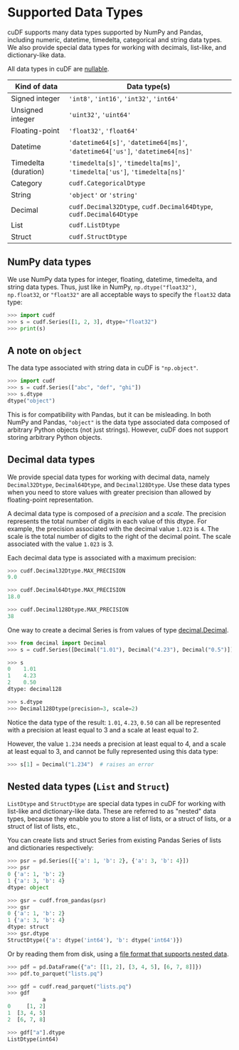 # Supported Data Types

cuDF supports many data types supported by NumPy and Pandas, including
numeric, datetime, timedelta, categorical and string data types. We
also provide special data types for working with decimals, list-like,
and dictionary-like data.

All data types in cuDF are [nullable](/user_guide/missing-data).

<div class="special-table">

| Kind of data         | Data type(s)                                                                    |
|----------------------|---------------------------------------------------------------------------------|
| Signed integer       | `'int8'`, `'int16'`, `'int32'`, `'int64'`                                       |
| Unsigned integer     | `'uint32'`, `'uint64'`                                                          |
| Floating-point       | `'float32'`, `'float64'`                                                        |
| Datetime             | `'datetime64[s]'`, `'datetime64[ms]'`, `'datetime64['us']`, `'datetime64[ns]'`  |
| Timedelta (duration) | `'timedelta[s]'`, `'timedelta[ms]'`, `'timedelta['us']`, `'timedelta[ns]'`      |
| Category             | `cudf.CategoricalDtype`                                                         |
| String               | `'object'` or `'string'`                                                        |
| Decimal              | `cudf.Decimal32Dtype`, `cudf.Decimal64Dtype`, `cudf.Decimal64Dtype`             |
| List                 | `cudf.ListDtype`                                                                |
| Struct               | `cudf.StructDtype`                                                              |

</div>

## NumPy data types

We use NumPy data types for integer, floating, datetime, timedelta,
and string data types.  Thus, just like in NumPy,
`np.dtype("float32")`, `np.float32`, or `"float32"` are all acceptable
ways to specify the `float32` data type:

```python
>>> import cudf
>>> s = cudf.Series([1, 2, 3], dtype="float32")
>>> print(s)
```

## A note on ``object``

The data type associated with string data in cuDF is `"np.object"`.

```python
>>> import cudf 
>>> s = cudf.Series(["abc", "def", "ghi"])
>>> s.dtype
dtype("object")
```

This is for compatibility with Pandas, but it can be misleading. In
both NumPy and Pandas, `"object"` is the data type associated data
composed of arbitrary Python objects (not just strings).  However,
cuDF does not support storing arbitrary Python objects.

## Decimal data types

We provide special data types for working with decimal data, namely
`Decimal32Dtype`, `Decimal64Dtype`, and `Decimal128Dtype`.  Use these
data types when you need to store values with greater precision than
allowed by floating-point representation.

A decimal data type is composed of a _precision_ and a _scale_.  The
precision represents the total number of digits in each value of this
dtype. For example, the precision associated with the decimal value
`1.023` is `4`. The scale is the total number of digits to the right
of the decimal point. The scale associated with the value `1.023` is
3.

Each decimal data type is associated with a maximum precision:

```python
>>> cudf.Decimal32Dtype.MAX_PRECISION
9.0

>>> cudf.Decimal64Dtype.MAX_PRECISION
18.0

>>> cudf.Decimal128Dtype.MAX_PRECISION
38
```

One way to create a decimal Series is from values of type [decimal.Decimal][python-decimal].

```python
>>> from decimal import Decimal
>>> s = cudf.Series([Decimal("1.01"), Decimal("4.23"), Decimal("0.5")])

>>> s
0    1.01
1    4.23
2    0.50
dtype: decimal128

>>> s.dtype
>>> Decimal128Dtype(precision=3, scale=2)
```

Notice the data type of the result: `1.01`, `4.23`, `0.50` can all be
represented with a precision at least equal to 3 and a scale at least
equal to 2.

However, the value `1.234` needs a precision at least equal to 4, and
a scale at least equal to 3, and cannot be fully represented
using this data type:

```python
>>> s[1] = Decimal("1.234")  # raises an error
```

## Nested data types (`List` and `Struct`)

`ListDtype` and `StructDtype` are special data types in cuDF for
working with list-like and dictionary-like data. These are referred to
as "nested" data types, because they enable you to store a list of
lists, or a struct of lists, or a struct of list of lists, etc.,

You can create lists and struct Series from existing Pandas Series of
lists and dictionaries respectively:

```python
>>> psr = pd.Series([{'a': 1, 'b': 2}, {'a': 3, 'b': 4}])
>>> psr
0 {'a': 1, 'b': 2}
1 {'a': 3, 'b': 4}
dtype: object

>>> gsr = cudf.from_pandas(psr)
>>> gsr
0 {'a': 1, 'b': 2}
1 {'a': 3, 'b': 4}
dtype: struct
>>> gsr.dtype
StructDtype({'a': dtype('int64'), 'b': dtype('int64')})
```

Or by reading them from disk, using a [file format that supports
nested data](io).

```python
>>> pdf = pd.DataFrame({"a": [[1, 2], [3, 4, 5], [6, 7, 8]]})
>>> pdf.to_parquet("lists.pq")

>>> gdf = cudf.read_parquet("lists.pq")
>>> gdf
           a
0     [1, 2]
1  [3, 4, 5]
2  [6, 7, 8]

>>> gdf["a"].dtype
ListDtype(int64)
```

[numpy-dtype]: https://numpy.org/doc/stable/reference/arrays.dtypes.html#arrays-dtypes
[python-decimal]: https://docs.python.org/3/library/decimal.html#decimal.Decimal
